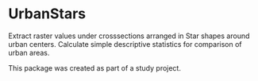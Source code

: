 # UrbanStars

Extract raster values under crosssections arranged in Star shapes around urban centers.
Calculate simple descriptive statistics for comparison of urban areas.



This package was created as part of a study project.
